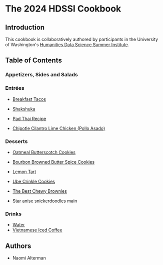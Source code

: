 # The 2024 HDSSI Cookbook

## Introduction

This cookbook is collaboratively authored by participants in the University of Washington's [Humanities Data Science Summer Institute](https://humanitiesdatalab.ds.lib.uw.edu/).

## Table of Contents

### Appetizers, Sides and Salads


### Entrées


- [Breakfast Tacos](Entrees/BreakfastTacos.md)

- [Shakshuka](Entrees/Shakshuka.md)
- [Pad Thai Recipe](Entrees/SB-pad-thai-recipe.md)

- [Chipotle Cilantro Lime Chicken (Pollo Asado)](Entrees/chipotle-chicken.md)

### Desserts
- [Oatmeal Butterscotch Cookies](Desserts/oatmeal-butterscotch-cookies.md)
- [Bourbon Browned Butter Spice Cookies](Desserts/bourbon-browned-butter-spice-cookies.md)
- [Lemon Tart](Desserts/LemonTart.txt)

- [Ube Crinkle Cookies](Desserts/ube-crinkle-cookies.md)
- [The Best Chewy Brownies](Desserts/chewy-brownies.md)
- [Star anise snickerdoodles](Desserts/snickerdoodles.md)
main

### Drinks
- [Water](Drinks/water.md)
- [Vietnamese Iced Coffee](Drinks/viet-coffee.md)

## Authors

- Naomi Alterman
